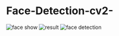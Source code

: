 # Face-Detection-cv2-
![face show](https://user-images.githubusercontent.com/67814811/221399725-630e00e6-a775-4e11-81a5-0c47a6ef6b7e.PNG)
![result](https://user-images.githubusercontent.com/67814811/221399734-5e8d2579-1094-4581-994d-41bc92c72676.PNG)
![face detection](https://user-images.githubusercontent.com/67814811/221399735-cea691b7-7437-41e9-81c4-7381eb1e3b57.PNG)
